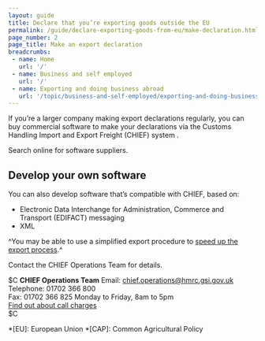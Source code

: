 ```yaml
---
layout: guide
title: Declare that you’re exporting goods outside the EU
permalink: /guide/declare-exporting-goods-from-eu/make-declaration.html
page_number: 2
page_title: Make an export declaration
breadcrumbs:
 - name: Home
   url: '/'
 - name: Business and self employed
   url: '/'
 - name: Exporting and doing business abroad
   url: '/topic/business-and-self-employed/exporting-and-doing-business-abroad.html'   
---
```


If you’re a larger company making export declarations regularly, you can buy commercial software to make your declarations via the Customs Handling Import and Export Freight (CHIEF) system .

Search online for software suppliers.

## Develop your own software

You can also develop software that’s compatible with CHIEF, based on:

- Electronic Data Interchange for Administration, Commerce and Transport (EDIFACT) messaging
- XML

^You may be able to use a simplified export procedure to [speed up the export process](/apply-simplified-declaration-procedure-sdp-imports-exports.html).^

Contact the CHIEF Operations Team for details.

$C 
**CHIEF Operations Team**
Email: <chief.operations@hmrc.gsi.gov.uk>   
Telephone: 01702 366 800   
Fax: 01702 366 825
Monday to Friday, 8am to 5pm  
[Find out about call charges](/call-charges)  
$C  


*[EU]: European Union
*[CAP]: Common Agricultural Policy
